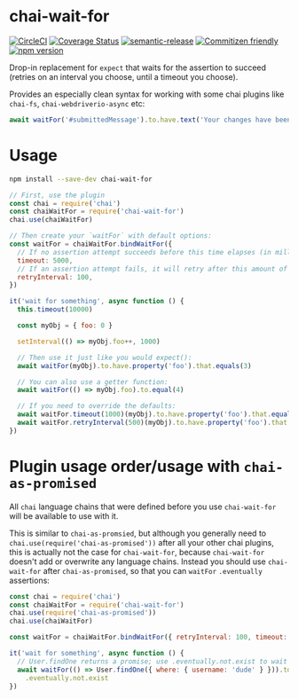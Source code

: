 # chai-wait-for

[![CircleCI](https://circleci.com/gh/jcoreio/chai-wait-for.svg?style=svg)](https://circleci.com/gh/jcoreio/chai-wait-for)
[![Coverage Status](https://codecov.io/gh/jcoreio/chai-wait-for/branch/master/graph/badge.svg)](https://codecov.io/gh/jcoreio/chai-wait-for)
[![semantic-release](https://img.shields.io/badge/%20%20%F0%9F%93%A6%F0%9F%9A%80-semantic--release-e10079.svg)](https://github.com/semantic-release/semantic-release)
[![Commitizen friendly](https://img.shields.io/badge/commitizen-friendly-brightgreen.svg)](http://commitizen.github.io/cz-cli/)
[![npm version](https://badge.fury.io/js/chai-wait-for.svg)](https://badge.fury.io/js/chai-wait-for)

Drop-in replacement for `expect` that waits for the assertion to succeed (retries on an interval you choose, until a timeout
you choose).

Provides an especially clean syntax for working with some chai plugins like `chai-fs`, `chai-webdriverio-async` etc:

```js
await waitFor('#submittedMessage').to.have.text('Your changes have been saved!')
```

# Usage

```sh
npm install --save-dev chai-wait-for
```

```js
// First, use the plugin
const chai = require('chai')
const chaiWaitFor = require('chai-wait-for')
chai.use(chaiWaitFor)

// Then create your `waitFor` with default options:
const waitFor = chaiWaitFor.bindWaitFor({
  // If no assertion attempt succeeds before this time elapses (in milliseconds), the waitFor will fail.
  timeout: 5000,
  // If an assertion attempt fails, it will retry after this amount of time (in milliseconds)
  retryInterval: 100,
})

it('wait for something', async function () {
  this.timeout(10000)

  const myObj = { foo: 0 }

  setInterval(() => myObj.foo++, 1000)

  // Then use it just like you would expect():
  await waitFor(myObj).to.have.property('foo').that.equals(3)

  // You can also use a getter function:
  await waitFor(() => myObj.foo).to.equal(4)

  // If you need to override the defaults:
  await waitFor.timeout(1000)(myObj).to.have.property('foo').that.equals(3)
  await waitFor.retryInterval(500)(myObj).to.have.property('foo').that.equals(3)
})
```

# Plugin usage order/usage with `chai-as-promised`

All `chai` language chains that were defined before you use `chai-wait-for` will be available to use with it.

This is similar to `chai-as-promsied`, but although you generally need to `chai.use(require('chai-as-promised'))` after
all your other chai plugins, this is actually not the case for `chai-wait-for`, because `chai-wait-for` doesn't add or
overwrite any language chains.
Instead you should use `chai-wait-for` after `chai-as-promised`, so that you can `waitFor` `.eventually` assertions:

```js
const chai = require('chai')
const chaiWaitFor = require('chai-wait-for')
chai.use(require('chai-as-promised'))
chai.use(chaiWaitFor)

const waitFor = chaiWaitFor.bindWaitFor({ retryInterval: 100, timeout: 5000 })

it('wait for something', async function () {
  // User.findOne returns a promise; use .eventually.not.exist to wait for user to be deleted
  await waitFor(() => User.findOne({ where: { username: 'dude' } })).to
    .eventually.not.exist
})
```
